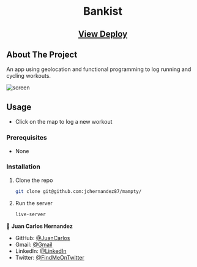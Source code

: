 <p align="center">
  <h1 align="center">Bankist</h3>
    <p align="center">
      <h2 align="center"><a href="https://bankist-appjc.netlify.app/">View Deploy</a></h2>
    </p>
</p>

## About The Project

An app using geolocation and functional programming to log running and cycling workouts.

![screen](https://github.com/jchernandez87/bankist/assets/44485810/f24e671d-59a5-4a6e-bffb-15f5206c7556)

## Usage

- Click on the map to log a new workout

### Prerequisites

- None

### Installation

1. Clone the repo
   ```sh
   git clone git@github.com:jchernandez87/mampty/
   ```
2. Run the server
   ```sh
   live-server
   ```

👤 **Juan Carlos Hernandez**

- GitHub: [@JuanCarlos](https://github.com/jchernandez87)
- Gmail: [@Gmail](mailto:jchernandez827@gmail.com)
- LinkedIn: [@LinkedIn](https://www.linkedin.com/in/juan-carlos-hernandez-200a05175)
- Twitter: [@FindMeOnTwitter](https://twitter.com/Juancar70771241)

